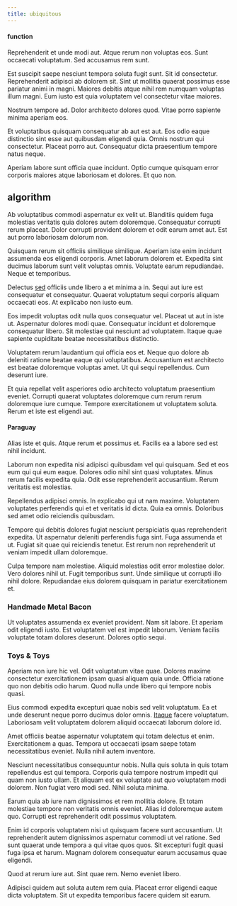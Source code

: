 ```yaml
---
title: ubiquitous
---
```


#### function

Reprehenderit et unde modi aut. Atque rerum non voluptas eos. Sunt occaecati voluptatum. Sed accusamus rem sunt.

Est suscipit saepe nesciunt tempora soluta fugit sunt. Sit id consectetur. Reprehenderit adipisci ab dolorem sit. Sint ut mollitia quaerat possimus esse pariatur animi in magni. Maiores debitis atque nihil rem numquam voluptas illum magni. Eum iusto est quia voluptatem vel consectetur vitae maiores.

Nostrum tempore ad. Dolor architecto dolores quod. Vitae porro sapiente minima aperiam eos.

Et voluptatibus quisquam consequatur ab aut est aut. Eos odio eaque distinctio sint esse aut quibusdam eligendi quia. Omnis nostrum qui consectetur. Placeat porro aut. Consequatur dicta praesentium tempore natus neque.

Aperiam labore sunt officia quae incidunt. Optio cumque quisquam error corporis maiores atque laboriosam et dolores. Et quo non.

## algorithm

Ab voluptatibus commodi aspernatur ex velit ut. Blanditiis quidem fuga molestias veritatis quia dolores autem doloremque. Consequatur corrupti rerum placeat. Dolor corrupti provident dolorem et odit earum amet aut. Est aut porro laboriosam dolorum non.

Quisquam rerum sit officiis similique similique. Aperiam iste enim incidunt assumenda eos eligendi corporis. Amet laborum dolorem et. Expedita sint ducimus laborum sunt velit voluptas omnis. Voluptate earum repudiandae. Neque et temporibus.

Delectus [sed](/in/indigo.md) officiis unde libero a et minima a in. Sequi aut iure est consequatur et consequatur. Quaerat voluptatum sequi corporis aliquam occaecati eos. At explicabo non iusto eum.

Eos impedit voluptas odit nulla quos consequatur vel. Placeat ut aut in iste ut. Aspernatur dolores modi quae. Consequatur incidunt et doloremque consequatur libero. Sit molestiae qui nesciunt ad voluptatem. Itaque quae sapiente cupiditate beatae necessitatibus distinctio.

Voluptatem rerum laudantium qui officia eos et. Neque quo dolore ab deleniti ratione beatae eaque qui voluptatibus. Accusantium est architecto est beatae doloremque voluptas amet. Ut qui sequi repellendus. Cum deserunt iure.

Et quia repellat velit asperiores odio architecto voluptatum praesentium eveniet. Corrupti quaerat voluptates doloremque cum rerum rerum doloremque iure cumque. Tempore exercitationem ut voluptatem soluta. Rerum et iste est eligendi aut.

#### Paraguay

Alias iste et quis. Atque rerum et possimus et. Facilis ea a labore sed est nihil incidunt.

Laborum non expedita nisi adipisci quibusdam vel qui quisquam. Sed et eos eum qui qui eum eaque. Dolores odio nihil sint quasi voluptates. Minus rerum facilis expedita quia. Odit esse reprehenderit accusantium. Rerum veritatis est molestias.

Repellendus adipisci omnis. In explicabo qui ut nam maxime. Voluptatem voluptates perferendis qui et et veritatis id dicta. Quia ea omnis. Doloribus sed amet odio reiciendis quibusdam.

Tempore qui debitis dolores fugiat nesciunt perspiciatis quas reprehenderit expedita. Ut aspernatur deleniti perferendis fuga sint. Fuga assumenda et ut. Fugiat sit quae qui reiciendis tenetur. Est rerum non reprehenderit ut veniam impedit ullam doloremque.

Culpa tempore nam molestiae. Aliquid molestias odit error molestiae dolor. Vero dolores nihil ut. Fugit temporibus sunt. Unde similique ut corrupti illo nihil dolore. Repudiandae eius dolorem quisquam in pariatur exercitationem et.

### Handmade Metal Bacon

Ut voluptates assumenda ex eveniet provident. Nam sit labore. Et aperiam odit eligendi iusto. Est voluptatem vel est impedit laborum. Veniam facilis voluptate totam dolores deserunt. Dolores optio sequi.

### Toys & Toys

Aperiam non iure hic vel. Odit voluptatum vitae quae. Dolores maxime consectetur exercitationem ipsam quasi aliquam quia unde. Officia ratione quo non debitis odio harum. Quod nulla unde libero qui tempore nobis quasi.

Eius commodi expedita excepturi quae nobis sed velit voluptatum. Ea et unde deserunt neque porro ducimus dolor omnis. [Itaque](/facere/temporibus/tasty_frozen_salad_security.md) facere voluptatum. Laboriosam velit voluptatem dolorem aliquid occaecati laborum dolore id.

Amet officiis beatae aspernatur voluptatem qui totam delectus et enim. Exercitationem a quas. Tempora ut occaecati ipsam saepe totam necessitatibus eveniet. Nulla nihil autem inventore.

Nesciunt necessitatibus consequuntur nobis. Nulla quis soluta in quis totam repellendus est qui tempora. Corporis quia tempore nostrum impedit qui quam non iusto ullam. Et aliquam est ex voluptate aut quo voluptatem modi dolorem. Non fugiat vero modi sed. Nihil soluta minima.

Earum quia ab iure nam dignissimos et rem mollitia dolore. Et totam molestiae tempore non veritatis omnis eveniet. Alias id doloremque autem quo. Corrupti est reprehenderit odit possimus voluptatem.

Enim id corporis voluptatem nisi ut quisquam facere sunt accusantium. Ut reprehenderit autem dignissimos aspernatur commodi ut vel ratione. Sed sunt quaerat unde tempora a qui vitae quos quos. Sit excepturi fugit quasi fuga ipsa et harum. Magnam dolorem consequatur earum accusamus quae eligendi.

Quod at rerum iure aut. Sint quae rem. Nemo eveniet libero.

Adipisci quidem aut soluta autem rem quia. Placeat error eligendi eaque dicta voluptatem. Sit ut expedita temporibus facere quidem sit earum.
